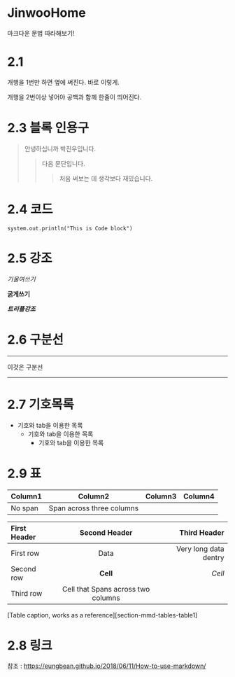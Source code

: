 # JinwooHome
마크다운 문법 따라해보기!

2.1 
===

개행을 1번만 하면 옆에 써진다.
바로 이렇게.

개행을 2번이상 넣어야 공백과 함께 한줄이 띄어진다.

2.3 블록 인용구
===

> 안녕하십니까 박진우입니다.
>> 다음 문단입니다.
>>> 처음 써보는 데 생각보다 재밌습니다. 

2.4 코드
===

    system.out.println("This is Code block")

2.5 강조
===

*기울여쓰기*

**굵게쓰기**

***트리플강조***

2.6 구분선
===

***
이것은 구분선
***

2.7 기호목록
===

- 기호와 tab을 이용한 목록
  - 기호와 tab을 이용한 목록
    - 기호와 tab을 이용한 목록

2.9 표
===

| Column1 | Column2 | Column3 | Column4 |
| ------- | :-----: | ------- | ------- |
| No span | Span across three columns |||

| First Header | Second Header | Third Header |
| :----------- | :-----------: | -----------: |
| First row    | Data          | Very long data dentry|
| Second row   | **Cell**      | *Cell*       |
| Third row    | Cell that Spans across two columns ||
[Table caption, works as a reference][section-mmd-tables-table1]



2.8 링크
===
참조 : <https://eungbean.github.io/2018/06/11/How-to-use-markdown/>
